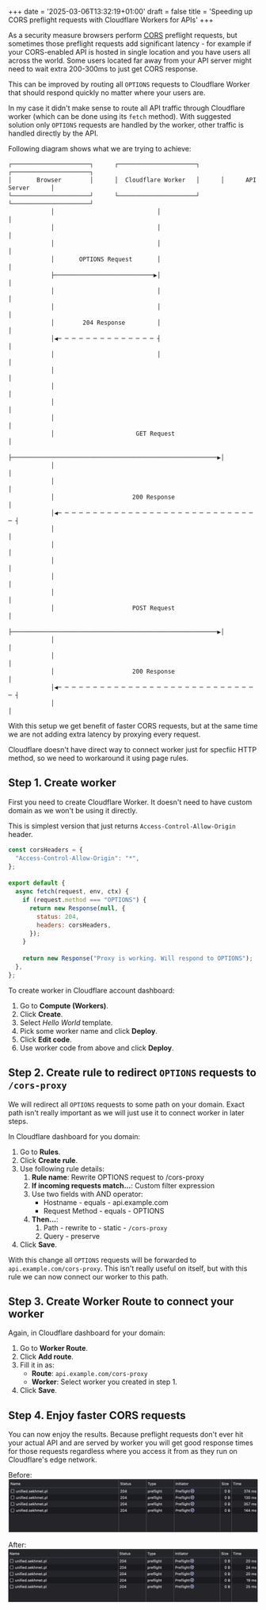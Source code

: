 +++
date = '2025-03-06T13:32:19+01:00'
draft = false
title = 'Speeding up CORS preflight requests with Cloudflare Workers for APIs'
+++

As a security measure browsers perform [CORS](https://developer.mozilla.org/en-US/docs/Web/HTTP/CORS)
preflight requests, but sometimes those preflight requests add significant latency -
for example if your CORS-enabled API is hosted in single location and you have users all across the world.
Some users located far away from your API server might need to wait extra 200-300ms to just get CORS response.

This can be improved by routing all `OPTIONS` requests to Cloudflare Worker that should respond
quickly no matter where your users are.

In my case it didn't make sense to route all API traffic through Cloudflare worker (which
can be done using its `fetch` method). With suggested solution only `OPTIONS` requests
are handled by the worker, other traffic is handled directly by the API.

Following diagram shows what we are trying to achieve:

```goat
┌──────────────────────┐      ┌──────────────────────┐      ┌──────────────────────┐
│       Browser        │      │  Cloudflare Worker   │      │      API Server      │
└──────────────────────┘      └──────────────────────┘      └──────────────────────┘
            │                             │                             │
            │                             │                             │
            │                             │                             │
            │       OPTIONS Request       │                             │
            ├────────────────────────────▶│                             │
            │                             │                             │
            │                             │                             │
            │        204 Response         │                             │
            │◀─ ─ ─ ─ ─ ─ ─ ─ ─ ─ ─ ─ ─ ─ ┤                             │
            │                             │                             │
            │                                                           │
            │                                                           │
            │                                                           │
            │                                                           │
            │                       GET Request                         │
            ├──────────────────────────────────────────────────────────▶│
            │                                                           │
            │                                                           │
            │                      200 Response                         │
            │◀─ ─ ─ ─ ─ ─ ─ ─ ─ ─ ─ ─ ─ ─ ─ ─ ─ ─ ─ ─ ─ ─ ─ ─ ─ ─ ─ ─ ─ ┤
            │                                                           │
            │                                                           │
            │                                                           │
            │                                                           │
            │                                                           │
            │                      POST Request                         │
            ├──────────────────────────────────────────────────────────▶│
            │                                                           │
            │                                                           │
            │                      200 Response                         │
            │◀─ ─ ─ ─ ─ ─ ─ ─ ─ ─ ─ ─ ─ ─ ─ ─ ─ ─ ─ ─ ─ ─ ─ ─ ─ ─ ─ ─ ─ ┤
            │                                                           │
```

With this setup we get benefit of faster CORS requests, but at the same time we are not
adding extra latency by proxying every request.

Cloudflare doesn't have direct way to connect worker just for specfiic HTTP method,
so we need to workaround it using page rules.

## Step 1. Create worker

First you need to create Cloudflare Worker. It doesn't need to have custom domain as
we won't be using it directly.

This is simplest version that just returns `Access-Control-Allow-Origin` header.

```js
const corsHeaders = {
  "Access-Control-Allow-Origin": "*",
};

export default {
  async fetch(request, env, ctx) {
    if (request.method === "OPTIONS") {
      return new Response(null, {
        status: 204,
        headers: corsHeaders,
      });
    }

    return new Response("Proxy is working. Will respond to OPTIONS");
  },
};
```

To create worker in Cloudflare account dashboard:

1. Go to **Compute (Workers)**.
2. Click **Create**.
3. Select _Hello World_ template.
4. Pick some worker name and click **Deploy**.
5. Click **Edit code**.
6. Use worker code from above and click **Deploy**.

## Step 2. Create rule to redirect `OPTIONS` requests to `/cors-proxy`

We will redirect all `OPTIONS` requests to some path on your domain. Exact path isn't
really important as we will just use it to connect worker in later steps.

In Cloudflare dashboard for you domain:

1. Go to **Rules**.
2. Click **Create rule**.
3. Use following rule details:
   1. **Rule name**: Rewrite OPTIONS request to /cors-proxy
   2. **If incoming requests match…**: Custom filter expression
   3. Use two fields with AND operator:
      - Hostname - equals - api.example.com
      - Request Method - equals - OPTIONS
   4. **Then...**:
      1. Path - rewrite to - static - `/cors-proxy`
      2. Query - preserve
4. Click **Save**.

With this change all `OPTIONS` requests will be forwarded to `api.example.com/cors-proxy`.
This isn't really useful on itself, but with this rule we can now connect our worker
to this path.

## Step 3. Create Worker Route to connect your worker

Again, in Cloudflare dashboard for your domain:

1. Go to **Worker Route**.
2. Click **Add route**.
3. Fill it in as:
   - **Route**: `api.example.com/cors-proxy`
   - **Worker**: Select worker you created in step 1.
4. Click **Save**.

## Step 4. Enjoy faster CORS requests

You can now enjoy the results. Because preflight requests don't ever hit your actual API
and are served by worker you will get good response times for those requests regardless
where you access it from as they run on Cloudflare's edge network.

Before:
![Preflight response times without worker](./direct.png)

After:
![Preflight response times with worker](./worker.png)
